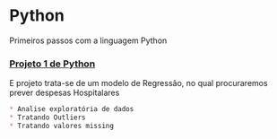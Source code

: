 
# Python
Primeiros passos com a linguagem Python

### [Projeto 1 de Python](https://github.com/CandidoFernando/python)

E projeto trata-se de um modelo de Regressão, no qual procuraremos prever despesas Hospitalares

```markdown
* Analise exploratória de dados
* Tratando Outliers
* Tratando valores missing

